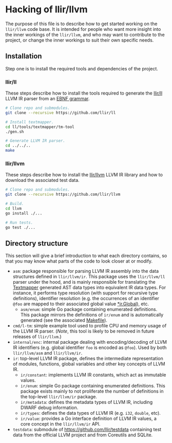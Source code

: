 # Hacking of llir/llvm

The purpose of this file is to describe how to get started working on the `llir/llvm` code base. It is intended for people who want more insight into the inner workings of the `llir/llvm`, and who may want to contribute to the project, or change the inner workings to suit their own specific needs.

## Installation

Step one is to install the required tools and dependencies of the project.

### llir/ll

These steps describe how to install the tools required to generate the [llir/ll](https://github.com/llir/ll) LLVM IR parser from an [EBNF grammar](https://github.com/llir/grammar/blob/master/ll.tm).

```bash
# Clone repo and submodules.
git clone --recursive https://github.com/llir/ll

# Install textmapper.
cd ll/tools/textmapper/tm-tool
./gen.sh

# Generate LLVM IR parser.
cd ../../..
make
```

### llir/llvm

These steps describe how to install the [llir/llvm](https://github.com/llir/llvm) LLVM IR library and how to download the associated test data.

```bash
# Clone repo and submodules.
git clone --recursive https://github.com/llir/llvm

# Build.
cd llvm
go install ./...

# Run tests.
go test ./...
```

## Directory structure

This section will give a brief introduction to what each directory contains, so that you may know what parts of the code to look closer at or modify.

* `asm`: package responsible for parsing LLVM IR assembly into the data structures defined in `llir/llvm/ir`. This package uses the `llir/llvm/ll` parser under the hood, and is mainly responsible for translating the [Textmapper](https://github.com/inspirer/textmapper) generated AST data types into equivalent IR data types. For instance, it performs type resolution (with support for recursive type definitions), identifier resolution (e.g. the occurrences of an identifier `@foo` are mapped to their associated global value [*ir.Global](https://godoc.org/github.com/llir/llvm/ir#Global)), etc.
   - `asm/enum`: simple Go package containing enumerated definitions. This package mirrors the definitions of `ir/enum` and is automatically generated (see the associated [Makefile](https://github.com/llir/llvm/blob/master/asm/enum/Makefile)).
* `cmd/l-tm`: simple example tool used to profile CPU and memory usage of the LLVM IR parser. (*Note*, this tool is likely to be removed in future releases of `llir/llvm`.)
* `internal/enc`: internal package dealing with encoding/decoding of LLVM IR identifiers (e.g. global identifier `foo` is encoded as `@foo`). Used by both `llir/llvm/asm` and `llir/llvm/ir`.
* `ir`: top-level LLVM IR package, defines the intermediate representation of modules, functions, global variables and other key concepts of LLVM IR.
   - `ir/constant`: implements LLVM IR constants, which act as immutable values.
   - `ir/enum`: simple Go package containing enumerated definitions. This package exists mainly to not proliferate the number of definitions in the top-level `llir/llvm/ir` package.
   - `ir/metadata`: defines the metadata types of LLVM IR, including DWARF debug information.
   - `ir/types`: defines the data types of LLVM IR (e.g. `i32`, `double`, etc).
   - `ir/value`: provides a Go interface definition of LLVM IR values, a core concept in the `llir/llvm/ir` API.
* `testdata`: submodule of https://github.com/llir/testdata containing test data from the official LLVM project and from Coreutils and SQLite.
